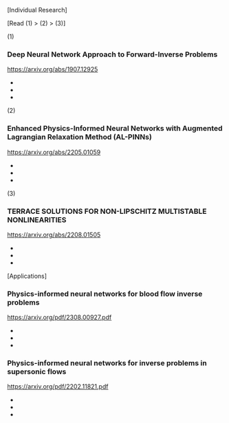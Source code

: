 [Individual Research]

[Read (1) > (2) > (3)]

(1)
### Deep Neural Network Approach to Forward-Inverse Problems

<https://arxiv.org/abs/1907.12925>

-
-
-

(2)
### Enhanced Physics-Informed Neural Networks with Augmented Lagrangian Relaxation Method (AL-PINNs)

<https://arxiv.org/abs/2205.01059>

-
-
-

(3)
### TERRACE SOLUTIONS FOR NON-LIPSCHITZ MULTISTABLE NONLINEARITIES
<https://arxiv.org/abs/2208.01505>

-
-
-






[Applications]

### Physics-informed neural networks for blood flow inverse problems

<https://arxiv.org/pdf/2308.00927.pdf>

-
-
-

### Physics-informed neural networks for inverse problems in supersonic flows

<https://arxiv.org/pdf/2202.11821.pdf>

-
-
-
